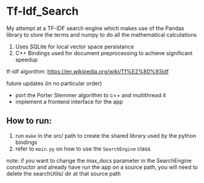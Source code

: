 # Tf-Idf_Search

My attempt at a TF-IDF search engine which makes use of the Pandas library to store the terms and numpy to do all the mathematical calculations

1. Uses SQLite for local vector space persistance
2. C++ Bindings used for document preprocessing to achieve significant speedup


tf-idf algorithm:
https://en.wikipedia.org/wiki/Tf%E2%80%93idf

future updates (in no particular order)
* port the Porter Stemmer algorithm to c++ and multithread it
* implement a frontend interface for the app


## How to run:
1. run `make` in the src/ path to create the shared library used by the python bindings
2. refer to `main.py` on how to use the `SearchEngine` class

note: if you want to change the max_docs parameter in the SearchEngine constructor and already have run the app on a source path, you will need to delete the searchUtils/ dir at that source path
